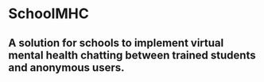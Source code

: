 # SchoolMHC

## A solution for schools to implement virtual mental health chatting between trained students and anonymous users.
